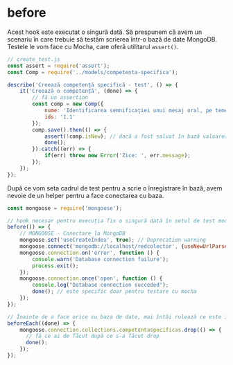 # before

Acest hook este executat o singură dată. Să prespunem că avem un scenariu în care trebuie să testăm scrierea într-o bază de date MongoDB.
Testele le vom face cu Mocha, care oferă utilitarul `assert()`.

```javascript
// create_test.js
const assert = require('assert');
const Comp = require('../models/competenta-specifica');

describe('Creează competență specifică - test', () => {
    it('Creează o competență', (done) => {
        // fă un assertion
        const comp = new Comp({
            nume: 'Identificarea semnificaţiei unui mesaj oral, pe teme accesibile, rostit cu claritate',
            ids: '1.1'
        });
        comp.save().then(() => {
            assert(!comp.isNew); // dacă a fost salvat în bază valoarea pasată lui assert va fi false. Pentru a trece testul o facem truthy
            done();
        }).catch((err) => {
            if(err) throw new Error('Zice: ', err.message);
        });
    });
});
```

După ce vom seta cadrul de test pentru a scrie o înregistrare în bază, avem nevoie de un helper pentru a face conectarea cu baza.

```javascript
const mongoose = require('mongoose');

// hook necesar pentru execuția fix o singură dată în setul de test mocha
before(() => {
    // MONGOOSE - Conectare la MongoDB
    mongoose.set('useCreateIndex', true); // Deprecation warning
    mongoose.connect('mongodb://localhost/redcolector', {useNewUrlParser: true});
    mongoose.connection.on('error', function () {
        console.warn('Database connection failure');
        process.exit();
    });
    mongoose.connection.once('open', function () {
        console.log("Database connection succeded");
        done(); // este specific doar pentru testare cu mocha
    });
});

// Înainte de a face orice cu baza de date, mai întâi rulează ce este în beforeEach
beforeEach((done) => {
    mongoose.connection.collections.competentaspecificas.drop(() => {
      // fă ce ai de făcut după ce s-a făcut drop
      done();
    });
});
```
